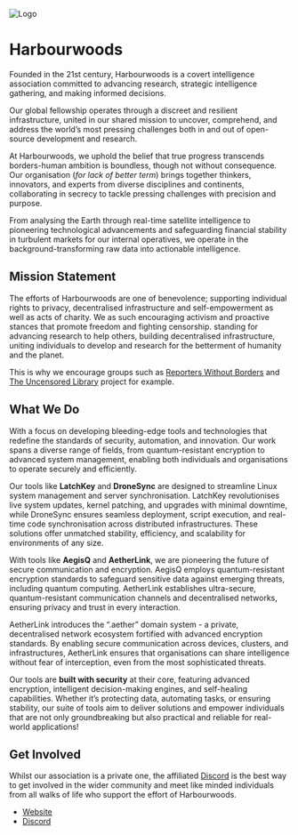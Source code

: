 
![Logo](https://cdn.discordapp.com/attachments/1296572373817884806/1330282294786785324/verify.png?ex=678d696e&is=678c17ee&hm=b6c9a1205c339715bd761f4f52d15a7ed91839a0ec903fd5e1d4c083a7702d68&)

# Harbourwoods
Founded in the 21st century, Harbourwoods is a covert intelligence association committed to advancing research, strategic intelligence gathering, and making informed decisions.

Our global fellowship operates through a discreet and resilient infrastructure, united in our shared mission to uncover, comprehend, and address the world’s most pressing challenges both in and out of open-source development and research.

At Harbourwoods, we uphold the belief that true progress transcends borders-human ambition is boundless, though not without consequence. Our organisation (*for lack of better term*) brings together thinkers, innovators, and experts from diverse disciplines and continents, collaborating in secrecy to tackle pressing challenges with precision and purpose.

From analysing the Earth through real-time satellite intelligence to pioneering technological advancements and safeguarding financial stability in turbulent markets for our internal operatives, we operate in the background-transforming raw data into actionable intelligence.

## Mission Statement
The efforts of Harbourwoods are one of benevolence; supporting individual rights to privacy, decentralised infrastructure and self-empowerment as well as acts of charity. We as such encouraging activism and proactive stances that promote freedom and fighting censorship. standing for advancing research to help others, building decentralised infrastructure, uniting individuals to develop and research for the betterment of humanity and the planet.

This is why we encourage groups such as [Reporters Without Borders](https://rsf.org/en) and [The Uncensored Library](https://www.uncensoredlibrary.com/en) project for example.

## What We Do

With a focus on developing bleeding-edge tools and technologies that redefine the standards of security, automation, and innovation. Our work spans a diverse range of fields, from quantum-resistant encryption to advanced system management, enabling both individuals and organisations to operate securely and efficiently.

Our tools like **LatchKey** and **DroneSync** are designed to streamline Linux system management and server synchronisation. LatchKey revolutionises live system updates, kernel patching, and upgrades with minimal downtime, while DroneSync ensures seamless deployment, script execution, and real-time code synchronisation across distributed infrastructures. These solutions offer unmatched stability, efficiency, and scalability for environments of any size.

With tools like **AegisQ** and **AetherLink**, we are pioneering the future of secure communication and encryption. AegisQ employs quantum-resistant encryption standards to safeguard sensitive data against emerging threats, including quantum computing. AetherLink establishes ultra-secure, quantum-resistant communication channels and decentralised networks, ensuring privacy and trust in every interaction.

AetherLink introduces the “.aether” domain system - a private, decentralised network ecosystem fortified with advanced encryption standards. By enabling secure communication across devices, clusters, and infrastructures, AetherLink ensures that organisations can share intelligence without fear of interception, even from the most sophisticated threats.

Our tools are **built with security** at their core, featuring advanced encryption, intelligent decision-making engines, and self-healing capabilities. Whether it’s protecting data, automating tasks, or ensuring stability, our suite of tools aim to deliver solutions and empower individuals that are not only groundbreaking but also practical and reliable for real-world applications!

## Get Involved

Whilst our association is a private one, the affiliated [Discord](https://discord.gg/xP5rCFn2Ep!) is the best way to get involved in the wider community and meet like minded individuals from all walks of life who support the effort of Harbourwoods.

- [Website](https://harbourwoods.uk)
- [Discord](https://discord.harbourwoods.uk)
